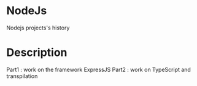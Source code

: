 # NodeJs
Nodejs projects's history

# Description
Part1 : work on the framework ExpressJS
Part2 : work on TypeScript and transpilation
